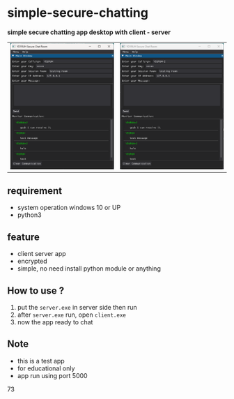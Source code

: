 # simple-secure-chatting
**simple secure chatting app desktop with client - server**

<table>
  <tr>
    <td><img src="https://github.com/YD1RUH/simple-secure-chatting/blob/main/scap1.png"></td>
    <td><img src="https://github.com/YD1RUH/simple-secure-chatting/blob/main/scap2.png"></td>
  </tr>
</table>

## requirement
* system operation windows 10 or UP
* python3

## feature
* client server app
* encrypted
* simple, no need install python module or anything

## How to use ?
1. put the `server.exe` in server side then run
2. after `server.exe` run, open `client.exe`
3. now the app ready to chat

## Note
* this is a test app
* for educational only
* app run using port 5000 

73 
